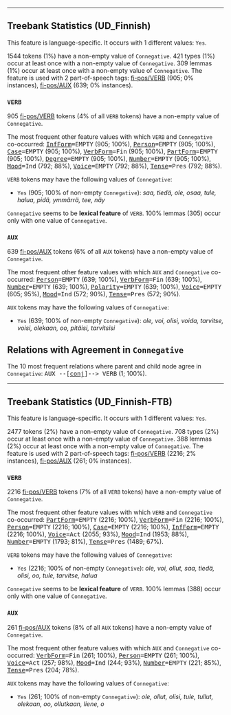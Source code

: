 

--------------------------------------------------------------------------------

## Treebank Statistics (UD_Finnish)

This feature is language-specific.
It occurs with 1 different values: `Yes`.

1544 tokens (1%) have a non-empty value of `Connegative`.
421 types (1%) occur at least once with a non-empty value of `Connegative`.
309 lemmas (1%) occur at least once with a non-empty value of `Connegative`.
The feature is used with 2 part-of-speech tags: [fi-pos/VERB]() (905; 0% instances), [fi-pos/AUX]() (639; 0% instances).

### `VERB`

905 [fi-pos/VERB]() tokens (4% of all `VERB` tokens) have a non-empty value of `Connegative`.

The most frequent other feature values with which `VERB` and `Connegative` co-occurred: <tt><a href="InfForm.html">InfForm</a>=EMPTY</tt> (905; 100%), <tt><a href="Person.html">Person</a>=EMPTY</tt> (905; 100%), <tt><a href="Case.html">Case</a>=EMPTY</tt> (905; 100%), <tt><a href="VerbForm.html">VerbForm</a>=Fin</tt> (905; 100%), <tt><a href="PartForm.html">PartForm</a>=EMPTY</tt> (905; 100%), <tt><a href="Degree.html">Degree</a>=EMPTY</tt> (905; 100%), <tt><a href="Number.html">Number</a>=EMPTY</tt> (905; 100%), <tt><a href="Mood.html">Mood</a>=Ind</tt> (792; 88%), <tt><a href="Voice.html">Voice</a>=EMPTY</tt> (792; 88%), <tt><a href="Tense.html">Tense</a>=Pres</tt> (792; 88%).

`VERB` tokens may have the following values of `Connegative`:

* `Yes` (905; 100% of non-empty `Connegative`): <em>saa, tiedä, ole, osaa, tule, halua, pidä, ymmärrä, tee, näy</em>

`Connegative` seems to be **lexical feature** of `VERB`. 100% lemmas (305) occur only with one value of `Connegative`.

### `AUX`

639 [fi-pos/AUX]() tokens (6% of all `AUX` tokens) have a non-empty value of `Connegative`.

The most frequent other feature values with which `AUX` and `Connegative` co-occurred: <tt><a href="Person.html">Person</a>=EMPTY</tt> (639; 100%), <tt><a href="VerbForm.html">VerbForm</a>=Fin</tt> (639; 100%), <tt><a href="Number.html">Number</a>=EMPTY</tt> (639; 100%), <tt><a href="Polarity.html">Polarity</a>=EMPTY</tt> (639; 100%), <tt><a href="Voice.html">Voice</a>=EMPTY</tt> (605; 95%), <tt><a href="Mood.html">Mood</a>=Ind</tt> (572; 90%), <tt><a href="Tense.html">Tense</a>=Pres</tt> (572; 90%).

`AUX` tokens may have the following values of `Connegative`:

* `Yes` (639; 100% of non-empty `Connegative`): <em>ole, voi, olisi, voida, tarvitse, voisi, olekaan, oo, pitäisi, tarvitsisi</em>

## Relations with Agreement in `Connegative`

The 10 most frequent relations where parent and child node agree in `Connegative`:
<tt>AUX --[<a href="../dep/conj.html">conj</a>]--> VERB</tt> (1; 100%).



--------------------------------------------------------------------------------

## Treebank Statistics (UD_Finnish-FTB)

This feature is language-specific.
It occurs with 1 different values: `Yes`.

2477 tokens (2%) have a non-empty value of `Connegative`.
708 types (2%) occur at least once with a non-empty value of `Connegative`.
388 lemmas (2%) occur at least once with a non-empty value of `Connegative`.
The feature is used with 2 part-of-speech tags: [fi-pos/VERB]() (2216; 2% instances), [fi-pos/AUX]() (261; 0% instances).

### `VERB`

2216 [fi-pos/VERB]() tokens (7% of all `VERB` tokens) have a non-empty value of `Connegative`.

The most frequent other feature values with which `VERB` and `Connegative` co-occurred: <tt><a href="PartForm.html">PartForm</a>=EMPTY</tt> (2216; 100%), <tt><a href="VerbForm.html">VerbForm</a>=Fin</tt> (2216; 100%), <tt><a href="Person.html">Person</a>=EMPTY</tt> (2216; 100%), <tt><a href="Case.html">Case</a>=EMPTY</tt> (2216; 100%), <tt><a href="InfForm.html">InfForm</a>=EMPTY</tt> (2216; 100%), <tt><a href="Voice.html">Voice</a>=Act</tt> (2055; 93%), <tt><a href="Mood.html">Mood</a>=Ind</tt> (1953; 88%), <tt><a href="Number.html">Number</a>=EMPTY</tt> (1793; 81%), <tt><a href="Tense.html">Tense</a>=Pres</tt> (1489; 67%).

`VERB` tokens may have the following values of `Connegative`:

* `Yes` (2216; 100% of non-empty `Connegative`): <em>ole, voi, ollut, saa, tiedä, olisi, oo, tule, tarvitse, halua</em>

`Connegative` seems to be **lexical feature** of `VERB`. 100% lemmas (388) occur only with one value of `Connegative`.

### `AUX`

261 [fi-pos/AUX]() tokens (8% of all `AUX` tokens) have a non-empty value of `Connegative`.

The most frequent other feature values with which `AUX` and `Connegative` co-occurred: <tt><a href="VerbForm.html">VerbForm</a>=Fin</tt> (261; 100%), <tt><a href="Person.html">Person</a>=EMPTY</tt> (261; 100%), <tt><a href="Voice.html">Voice</a>=Act</tt> (257; 98%), <tt><a href="Mood.html">Mood</a>=Ind</tt> (244; 93%), <tt><a href="Number.html">Number</a>=EMPTY</tt> (221; 85%), <tt><a href="Tense.html">Tense</a>=Pres</tt> (204; 78%).

`AUX` tokens may have the following values of `Connegative`:

* `Yes` (261; 100% of non-empty `Connegative`): <em>ole, ollut, olisi, tule, tullut, olekaan, oo, ollutkaan, liene, o</em>

